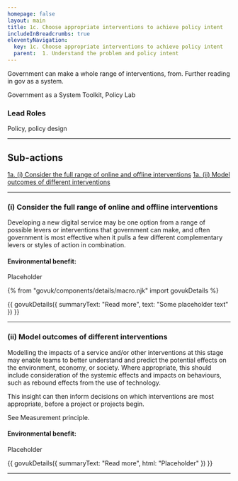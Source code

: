 ```yaml
---
homepage: false
layout: main
title: 1c. Choose appropriate interventions to achieve policy intent
includeInBreadcrumbs: true
eleventyNavigation:
  key: 1c. Choose appropriate interventions to achieve policy intent
  parent:  1. Understand the problem and policy intent
---
```


Government can make a whole range of interventions, from. Further reading in gov as a system. 
 
Government as a System Toolkit, Policy Lab


### Lead Roles

Policy, policy design

* * *

## Sub-actions

[1a. (i) Consider the full range of online and offline interventions](#(i)-consider-the-full-range-of-online-and-offline-interventions)
[1a. (ii) Model outcomes of different interventions](#(ii)-model-outcomes-of-different-interventions)
* * *

###  (i) Consider the full range of online and offline interventions

Developing a new digital service may be one option from a range of possible levers or interventions that government can make, and often government is most effective when it pulls a few different complementary levers or styles of action in combination. 

#### Environmental benefit: 
Placeholder

{% from "govuk/components/details/macro.njk" import govukDetails %}

{{ govukDetails({
  summaryText: "Read more",
  text: "Some placeholder text"
}) }}
* * *

###  (ii) Model outcomes of different interventions

Modelling the impacts of a service and/or other interventions at this stage may enable teams to better understand and predict the potential effects on the environment, economy, or society. Where appropriate, this should include consideration of the systemic effects and impacts on behaviours, such as rebound effects from the use of technology.

This insight can then inform decisions on which interventions are most appropriate, before a project or projects begin.

See Measurement principle. 

#### Environmental benefit: 
Placeholder

{{ govukDetails({
  summaryText: "Read more",
  html: "Placeholder"
}) }}
* * *

